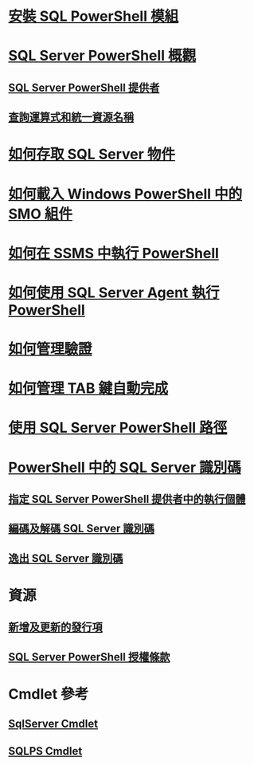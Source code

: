 # [安裝 SQL PowerShell 模組](download-sql-server-ps-module.md)
# [SQL Server PowerShell 概觀](sql-server-powershell.md) 
## [SQL Server PowerShell 提供者](sql-server-powershell-provider.md)  
## [查詢運算式和統一資源名稱](query-expressions-and-uniform-resource-names.md)  
# [如何存取 SQL Server 物件](navigate-sql-server-powershell-paths.md)  
# [如何載入 Windows PowerShell 中的 SMO 組件](load-the-smo-assemblies-in-windows-powershell.md)  
# [如何在 SSMS 中執行 PowerShell](run-windows-powershell-from-sql-server-management-studio.md)  
# [如何使用 SQL Server Agent 執行 PowerShell](run-windows-powershell-steps-in-sql-server-agent.md)  
# [如何管理驗證](manage-authentication-in-database-engine-powershell.md)  
# [如何管理 TAB 鍵自動完成](manage-tab-completion-sql-server-powershell.md)  
# [使用 SQL Server PowerShell 路徑](work-with-sql-server-powershell-paths.md)  
# [PowerShell 中的 SQL Server 識別碼](sql-server-identifiers-in-powershell.md)  
## [指定 SQL Server PowerShell 提供者中的執行個體](specify-instances-in-the-sql-server-powershell-provider.md)  
## [編碼及解碼 SQL Server 識別碼](encode-and-decode-sql-server-identifiers.md)  
## [逸出 SQL Server 識別碼](escape-sql-server-identifiers.md) 
# 資源
## [新增及更新的發行項](new-updated-powershell.md)
## [SQL Server PowerShell 授權條款](sql-server-powershell-license-terms.md)  
# Cmdlet 參考
## [SqlServer Cmdlet](https://docs.microsoft.com/powershell/module/sqlserver/?toc=/sql/powershell/toc.json)
## [SQLPS Cmdlet](https://docs.microsoft.com/powershell/module/sqlps/?toc=/sql/powershell/toc.json)